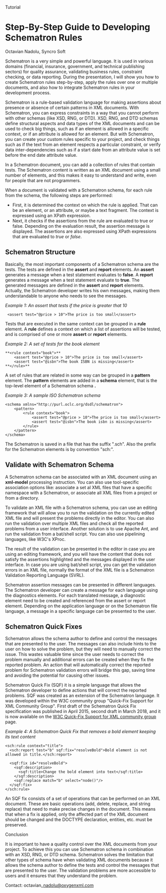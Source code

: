 Tutorial

# Step-By-Step Guide to Developing Schematron Rules

Octavian Nadolu, Syncro Soft

Schematron is a very simple and powerful language. It is used in various domains (financial, insurance, government, and technical publishing sectors) for quality assurance, validating business rules, constraint checking, or data reporting. During the presentation, I will show you how to create Schematron rules step-by-step, apply the rules over one or multiple documents, and also how to integrate Schematron rules in your development process.

Schematron is a rule-based validation language for making assertions about presence or absence of certain patterns in XML documents. With Schematron, you can express constraints in a way that you cannot perform with other schemas (like XSD, RNG, or DTD). XSD, RNG, and DTD schemas define structural aspects and data types of the XML documents and can be used to check big things, such as if an element is allowed in a specific context, or if an attribute is allowed for an element. But with Schematron, you can create your custom rules specific to your project, and check things such as if the text from an element respects a particular constraint, or verify data inter-dependencies such as if a start date from an attribute value is set before the end date attribute value.

In a Schematron document, you can add a collection of rules that contain tests. The Schematron content is written as an XML document using a small number of elements, and this makes it easy to understand and write, even for people that are not programmers.

When a document is validated with a Schematron schema, for each rule from the schema, the following steps are performed:

- First, it is determined the context on which the rule is applied. That can be an element, or an attribute, or maybe a text fragment. The context is expressed using an XPath expression.
- Next, it checks if the assertions from the rule are evaluated to true or false. Depending on the evaluation result, the assertion message is displayed. The assertions are also expressed using XPath expressions that are evaluated to _true_ or _false_.


## Schematron Structure

Basically, the most important components of a Schematron schema are the tests. The tests are defined in the **assert** and **report** elements. An **assert** generates a message when a test statement evaluates to **false**. A **report** generates a message when a test statement evaluate to **true**. The generated messages are defined in the **assert** and **report** elements. Actually, the Schematron developer writes his own messages, making them understandable to anyone who needs to see the messages.

_Example 1: An assert that tests if the price is greater that 10_


```
 <assert test="@price > 10">The price is too small</assert>
```

Tests that are executed in the same context can be grouped in a **rule** element. A **rule** defines a context on which a list of assertions will be tested, and is comprised of one or more **assert** or **report** elements.

_Example 2: A set of tests for the book element_
```
**<rule context="book">**
    <assert test="@price > 10">The price is too small</assert>
    <assert test="@isbn">The book ISBN is missing</assert>
**</rule>**
```

A set of rules that are related in some way can be grouped in a **pattern** element. The **pattern** elements are added in a **schema** element, that is the top-level element of a Schematron schema **.**

_Example 3: A sample ISO Schematron schema_

```
<schema xmlns="http://purl.oclc.org/dsdl/schematron">
    <pattern>
        <rule context="book">
            <assert test="@price > 10">The price is too small</assert>
            <assert test="@isbn">The book isbn is missing</assert>
        </rule>
    </pattern>
</schema>
```


The Schematron is saved in a file that has the suffix ".sch". Also the prefix for the Schematron elements is by convention "sch:".


## Validate with Schematron Schema

A Schematron schema can be associated with an XML document using an **xml-model** processing instruction. You can also use tool-specific association options like: associate a set al XML files that have a specific namespace with a Schematron, or associate all XML files from a project or from a directory.

To validate an XML file with a Schematron schema, you can use an editing framework that will allow you to run the validation on the currently edited XML file and will present the problems directly in the editor.  You can also run the validation over multiple XML files and check all the reported problems from a user interface. Another solution is to use Apache Ant, and run the validation from a bat/shell script. You can also use pipelining languages, like W3C&#39;s XProc.

The result of the validation can be presented in the editor in case you are using an editing framework, and you will have the content that does not satisfy the assertions highlighted and the messages displayed in the user interface. In case you are using bat/shell script, you can get the validation errors in an XML file, normally the format of the XML file is a Schematron Validation Reporting Language (SVRL).

Schematron assertion messages can be presented in different languages. The Schematron developer can create a message for each language using the diagnostics elements. For each translated message, a diagnostic element need to be created and referenced from the assert or report element. Depending on the application language or on the Schematron file language, a message in a specific language can be presented to the user.

## Schematron Quick Fixes

Schematron allows the schema author to define and control the messages that are presented to the user. The messages can also include hints to the user on how to solve the problem, but they will need to manually correct the issue. This wastes valuable time since the user needs to correct the problem manually and additional errors can be created when they fix the reported problem. An action that will automatically correct the reported problem for Schematron validation errors will bridge this gap, saving time and avoiding the potential for causing other issues.

Schematron Quick Fix (SQF) it is a simple language that allows the Schematron developer to define actions that will correct the reported problems. SQF was created as an extension of the Schematron language. It was developed within the W3C community group "Quick-Fix Support for XML Community Group". First draft of the Schematron Quick Fix specification was published in April 2015, second draft in March 2018, and it is now available on the [W3C Quick-Fix Support for XML community group](https://www.w3.org/community/quickfix/) page.

_Example 4: A Schematron Quick Fix that removes a bold element keeping its text content_

```
<sch:rule context="title">
  <sch:report test="b" sqf:fix="resolveBold">Bold element is not allowed in title.</sch:report>

  <sqf:fix id="resolveBold">
    <sqf:description>
      <sqf:title>Change the bold element into text</sqf:title>
    </sqf:description>
    <sqf:replace match="b" select="node()"/>
  </sqf:fix>
</sch:rule>
```


An SQF fix consists of a set of operations that can be performed on an XML document. These are basic operations (add, delete, replace, and string replace) that need to make precise changes in the document. This means that when a fix is applied, only the affected part of the XML document should be changed and the DOCTYPE declaration, entities, etc. must be preserved.

Conclusion

It is important to have a quality control over the XML documents from your project. To achieve this you can use Schematron schema in combination with an XSD, RNG, or DTD schema. Schematron solves the limitation that other types of schema have when validating XML documents because it allows the schema author to define the tests and control the messages that are presented to the user. The validation problems are more accessible to users and it ensures that they understand the problem.

Contact:
octavian\_nadolu@oxygenxml.com
